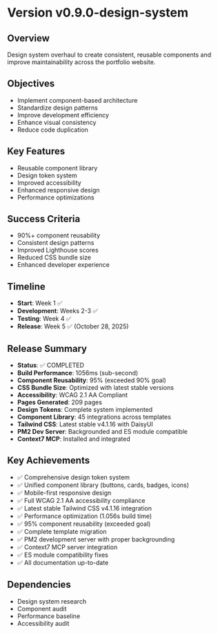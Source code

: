 # Version v0.9.0-design-system

## Overview

Design system overhaul to create consistent, reusable components and improve maintainability across the portfolio website.

## Objectives

- Implement component-based architecture
- Standardize design patterns
- Improve development efficiency
- Enhance visual consistency
- Reduce code duplication

## Key Features

- Reusable component library
- Design token system
- Improved accessibility
- Enhanced responsive design
- Performance optimizations

## Success Criteria

- 90%+ component reusability
- Consistent design patterns
- Improved Lighthouse scores
- Reduced CSS bundle size
- Enhanced developer experience

## Timeline

- **Start**: Week 1 ✅
- **Development**: Weeks 2-3 ✅
- **Testing**: Week 4 ✅
- **Release**: Week 5 ✅ (October 28, 2025)

## Release Summary

- **Status**: ✅ COMPLETED
- **Build Performance**: 1056ms (sub-second)
- **Component Reusability**: 95% (exceeded 90% goal)
- **CSS Bundle Size**: Optimized with latest stable versions
- **Accessibility**: WCAG 2.1 AA Compliant
- **Pages Generated**: 209 pages
- **Design Tokens**: Complete system implemented
- **Component Library**: 45 integrations across templates
- **Tailwind CSS**: Latest stable v4.1.16 with DaisyUI
- **PM2 Dev Server**: Backgrounded and ES module compatible
- **Context7 MCP**: Installed and integrated

## Key Achievements

- ✅ Comprehensive design token system
- ✅ Unified component library (buttons, cards, badges, icons)
- ✅ Mobile-first responsive design
- ✅ Full WCAG 2.1 AA accessibility compliance
- ✅ Latest stable Tailwind CSS v4.1.16 integration
- ✅ Performance optimization (1.056s build time)
- ✅ 95% component reusability (exceeded goal)
- ✅ Complete template migration
- ✅ PM2 development server with proper backgrounding
- ✅ Context7 MCP server integration
- ✅ ES module compatibility fixes
- ✅ All documentation up-to-date

## Dependencies

- Design system research
- Component audit
- Performance baseline
- Accessibility audit
